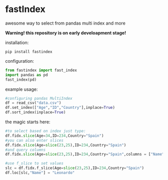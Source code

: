 # fastIndex
awesome way to select from pandas multi index and more

**Warning! this repository is on early develoapment stage!**

installation:
```
pip install fastindex
```
configuration:

```python
from fastindex import fast_index
import pandas as pd
fast_index(pd)
```
example usage:
```python
#configuring pandas MultiIndex
df = read_csv("data.csv")
df.set_index(["Age","ID","Country"],inplace=True)
df.sort_index(inplace=True)
```

the magic starts here:
```python
#to select based on index just type:
df.fidx.slice(Age=34,ID=234,Country="Spain")
#you can also enter slices
df.fidx.slice(Age=slice(23,25),ID=234,Country="Spain")
#and query columns
df.fidx.slice(Age=slice(23,25),ID=234,Country="Spain",columns = ["Name"])

#use f_slice to set values
slc = df.fidx.f_slice(Age=slice(23,25),ID=234,Country="Spain")
df.loc[slc,"Name"] = "Leonardo"
```
